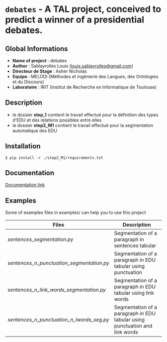 ``debates`` - A TAL project, conceived to predict a winner of a presidential debates.
===================================

Global Informations
-------------------------------

- **Name of project** : debates
- **Author** : Sablayrolles Louis (louis.sablayrolles@gmail.com)
- **Directeur de Stage** : Asher Nicholas
- **Equipe** : MELODI (Méthodes et ingénierie des Langues, des Ontologies et du Discours)
- **Laboratoire** : IRIT (Institut de Recherche en Informatique de Toulouse)

Description
------------------

- le dossier **step_1** contient le travail effectué pour la définition des types d'EDU et des relations possibles entre elles
- le dossier **step2_M1** contient le travail effectué pour la segmentation automatique des EDU

Installation
------------------

``
$ pip install -r ./step2_M1/requirements.txt
``

Documentation
------------------------

[Documentation link](https://github.com/Sablayrolles/debates/wiki)

Examples
---------------

Some of examples files in examples/ can help you to use this project

| **Files**   |      **Description**      |
|----------|-------------|
| *sentences_segmentation.py* | Segmentation of a paragraph in sentences tabular |
| *sentences_n_punctuation_segmentation.py* |   Segmentation of a paragraph in EDU tabular using punctuation   |
| *sentences_n_link_words_segmentation.py* | Segmentation of a paragraph in EDU tabular using link words |
| *sentences_n_punctuation_n_lwords_seg.py* | Segmentation of a paragraph in EDU tabular using punctuation and link words |

<!---
http://python.physique.free.fr/aide/Partie1.html 
--->